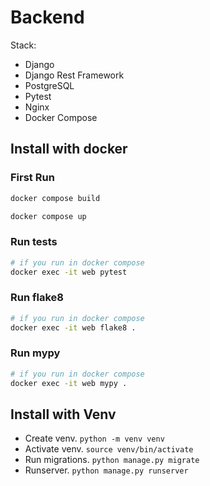 # Backend

Stack:
- Django
- Django Rest Framework
- PostgreSQL
- Pytest
- Nginx
- Docker Compose

## Install with docker
### First Run
```sh
docker compose build

docker compose up
```

### Run tests

```sh
# if you run in docker compose
docker exec -it web pytest
```

### Run flake8

```sh
# if you run in docker compose
docker exec -it web flake8 .
```

### Run mypy

```sh
# if you run in docker compose
docker exec -it web mypy .
```

## Install with Venv

- Create venv. `python -m venv venv`
- Activate venv. `source venv/bin/activate`
- Run migrations. `python manage.py migrate`
- Runserver. `python manage.py runserver`
